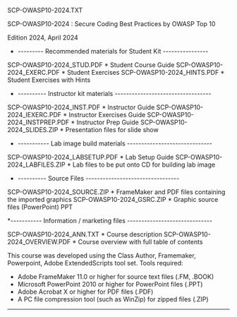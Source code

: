 SCP-OWASP10-2024.TXT

SCP-OWASP10-2024 : Secure Coding Best Practices by OWASP Top 10

Edition 2024, April 2024

* --------- Recommended materials for Student Kit ----------------

SCP-OWASP10-2024_STUD.PDF      * Student Course Guide
SCP-OWASP10-2024_EXERC.PDF     * Student Exercises
SCP-OWASP10-2024_HINTS.PDF     * Student Exercises with Hints

* ---------- Instructor kit materials ----------------------------------

SCP-OWASP10-2024_INST.PDF     * Instructor Guide
SCP-OWASP10-2024_IEXERC.PDF   * Instructor Exercises Guide
SCP-OWASP10-2024_INSTPREP.PDF * Instructor Prep Guide
SCP-OWASP10-2024_SLIDES.ZIP   * Presentation files for slide show

* ----------- Lab image build materials ------------------------------

SCP-OWASP10-2024_LABSETUP.PDF * Lab Setup Guide
SCP-OWASP10-2024_LABFILES.ZIP * Lab files to be put onto CD for building lab image

* ---------- Source Files ---------------------------------

SCP-OWASP10-2024_SOURCE.ZIP   * FrameMaker and PDF files containing the imported graphics
SCP-OWASP10-2024_GSRC.ZIP     * Graphic source files (PowerPoint) PPT

*----------- Information / marketing files ------------------------------

SCP-OWASP10-2024_ANN.TXT       * Course description
SCP-OWASP10-2024_OVERVIEW.PDF  * Course overview with full table of contents

This course was developed using the Class Author, Framemaker, Powerpoint, Adobe ExtendedScripts tool set.
Tools required:
* Adobe FrameMaker 11.0 or higher for source text files (.FM, .BOOK)
* Microsoft PowerPoint 2010 or higher for PowerPoint files (.PPT)
* Adobe Acrobat X or higher for PDF files (.PDF)
* A PC file compression tool (such as WinZip) for zipped files (.ZIP)

---
